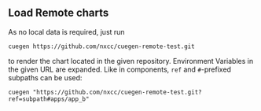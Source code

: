## Load Remote charts

As no local data is required, just run

    cuegen https://github.com/nxcc/cuegen-remote-test.git

to render the chart located in the given repository. Environment Variables in the
given URL are expanded. Like in components, `ref` and `#`-prefixed subpaths can be used:

    cuegen "https://github.com/nxcc/cuegen-remote-test.git?ref=subpath#apps/app_b"


